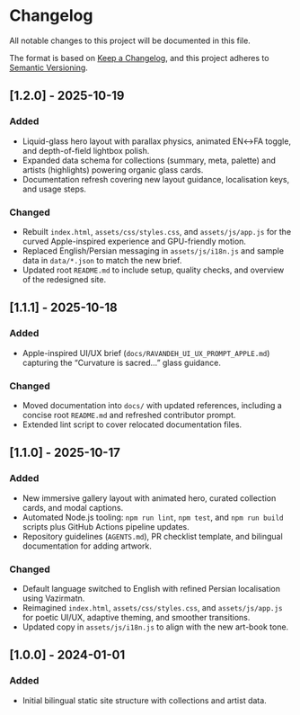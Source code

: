 # Changelog

All notable changes to this project will be documented in this file.

The format is based on [Keep a Changelog](https://keepachangelog.com/en/1.1.0/), and this project adheres to [Semantic Versioning](https://semver.org/spec/v2.0.0.html).

## [1.2.0] - 2025-10-19
### Added
- Liquid-glass hero layout with parallax physics, animated EN↔FA toggle, and depth-of-field lightbox polish.
- Expanded data schema for collections (summary, meta, palette) and artists (highlights) powering organic glass cards.
- Documentation refresh covering new layout guidance, localisation keys, and usage steps.

### Changed
- Rebuilt `index.html`, `assets/css/styles.css`, and `assets/js/app.js` for the curved Apple-inspired experience and GPU-friendly motion.
- Replaced English/Persian messaging in `assets/js/i18n.js` and sample data in `data/*.json` to match the new brief.
- Updated root `README.md` to include setup, quality checks, and overview of the redesigned site.

## [1.1.1] - 2025-10-18
### Added
- Apple-inspired UI/UX brief (`docs/RAVANDEH_UI_UX_PROMPT_APPLE.md`) capturing the “Curvature is sacred…” glass guidance.

### Changed
- Moved documentation into `docs/` with updated references, including a concise root `README.md` and refreshed contributor prompt.
- Extended lint script to cover relocated documentation files.

## [1.1.0] - 2025-10-17
### Added
- New immersive gallery layout with animated hero, curated collection cards, and modal captions.
- Automated Node.js tooling: `npm run lint`, `npm test`, and `npm run build` scripts plus GitHub Actions pipeline updates.
- Repository guidelines (`AGENTS.md`), PR checklist template, and bilingual documentation for adding artwork.

### Changed
- Default language switched to English with refined Persian localisation using Vazirmatn.
- Reimagined `index.html`, `assets/css/styles.css`, and `assets/js/app.js` for poetic UI/UX, adaptive theming, and smoother transitions.
- Updated copy in `assets/js/i18n.js` to align with the new art-book tone.

## [1.0.0] - 2024-01-01
### Added
- Initial bilingual static site structure with collections and artist data.
